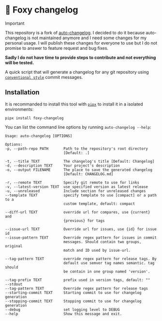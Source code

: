 # 🦊 Foxy changelog

> [!IMPORTANT]
> This repository is a fork of [auto-changelog](https://github.com/KeNaCo/auto-changelog).
> I decided to do it because auto-changelog is not maintained anymore and I need some changes for my personal usage.
> I will publish these changes for everyone to use but I do not promise to answer to feature request and bug fixes.
>
> **Sadly I do not have time to provide steps to contribute and not everything will be tested.**

A quick script that will generate a changelog for any git repository using [`conventional style`](https://www.conventionalcommits.org/en/v1.0.0/) commit messages.

## Installation

It is recommanded to install this tool with [`pipx`](https://github.com/pypa/pipx) to install it in a isolated environments:

```console
pipx install foxy-changelog
```

You can list the command line options by running `auto-changelog --help`:

```console
Usage: auto-changelog [OPTIONS]

Options:
-p, --path-repo PATH       Path to the repository's root directory
                           [Default: .]

-t, --title TEXT           The changelog's title [Default: Changelog]
-d, --description TEXT     Your project's description
-o, --output FILENAME      The place to save the generated changelog
                           [Default: CHANGELOG.md]

-r, --remote TEXT          Specify git remote to use for links
-v, --latest-version TEXT  use specified version as latest release
-u, --unreleased           Include section for unreleased changes
--template TEXT            specify template to use [compact] or a path to a
                           custom template, default: compact

--diff-url TEXT            override url for compares, use {current} and
                           {previous} for tags

--issue-url TEXT           Override url for issues, use {id} for issue id
--issue-pattern TEXT       Override regex pattern for issues in commit
                           messages. Should contain two groups, original
                           match and ID used by issue-url.

--tag-pattern TEXT         override regex pattern for release tags. By
                           default use semver tag names semantic. tag should
                           be contain in one group named 'version'.

--tag-prefix TEXT          prefix used in version tags, default: ""
--stdout
--tag-pattern TEXT         Override regex pattern for release tags
--starting-commit TEXT     Starting commit to use for changelog generation
--stopping-commit TEXT     Stopping commit to use for changelog generation
--debug                    set logging level to DEBUG
--help                     Show this message and exit.
```

